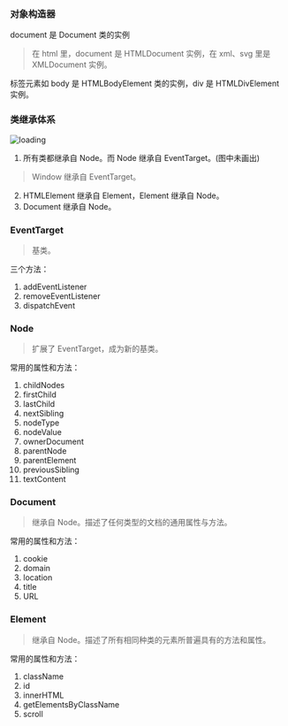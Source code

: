 ### 对象构造器

document 是 Document 类的实例

> 在 html 里，document 是 HTMLDocument 实例，在 xml、svg 里是 XMLDocument 实例。

标签元素如 body 是 HTMLBodyElement 类的实例，div 是 HTMLDivElement 实例。

### 类继承体系

![loading](https://saber2pr.top/MyWeb/resource/image/dom-class.webp)

1. 所有类都继承自 Node。而 Node 继承自 EventTarget。(图中未画出)

> Window 继承自 EventTarget。

2. HTMLElement 继承自 Element，Element 继承自 Node。
3. Document 继承自 Node。

### EventTarget

> 基类。

三个方法：

1. addEventListener
2. removeEventListener
3. dispatchEvent

### Node

> 扩展了 EventTarget，成为新的基类。

常用的属性和方法：

1. childNodes
2. firstChild
3. lastChild
4. nextSibling
5. nodeType
6. nodeValue
7. ownerDocument
8. parentNode
9. parentElement
10. previousSibling
11. textContent

### Document

> 继承自 Node。描述了任何类型的文档的通用属性与方法。

常用的属性和方法：

1. cookie
2. domain
3. location
4. title
5. URL

### Element

> 继承自 Node。描述了所有相同种类的元素所普遍具有的方法和属性。

常用的属性和方法：

1. className
2. id
3. innerHTML
4. getElementsByClassName
5. scroll
